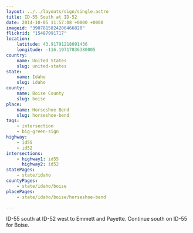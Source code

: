 ```yaml
---
layout: ../../layouts/sign/single.astro
title: ID-55 South at ID-52
date: 2014-10-05 11:57:08 +0000 +0000
imageid: "3907815824206466820"
flickrid: "15487991717"
location:
    latitude: 43.91791218091436
    longitude: -116.19717836380005
country:
    name: United States
    slug: united-states
state:
    name: Idaho
    slug: idaho
county:
    name: Boise County
    slug: boise
place:
    name: Horseshoe Bend
    slug: horseshoe-bend
tags:
    - intersection
    - big-green-sign
highway:
    - id55
    - id52
intersections:
    - highway1: id55
      highway2: id52
statePages:
    - state/idaho
countyPages:
    - state/idaho/boise
placePages:
    - state/idaho/boise/horseshoe-bend

---
```

ID-55 south at ID-52 west to Emmett and Payette.  Continue south on ID-55 for Boise.